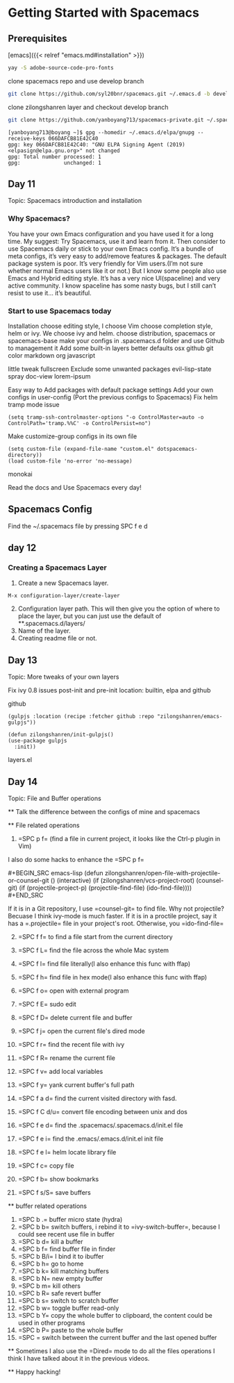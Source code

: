 # Getting Started with Spacemacs

## Prerequisites

[emacs]({{< relref "emacs.md#installation" >}})

```bash
yay -S adobe-source-code-pro-fonts
```

clone spacemacs repo and use develop branch

```bash
git clone https://github.com/syl20bnr/spacemacs.git ~/.emacs.d -b develop
```

clone zilongshanren layer and checkout develop branch

```bash
git clone https://github.com/yanboyang713/spacemacs-private.git ~/.spacemacs.d/
```

```console
[yanboyang713@boyang ~]$ gpg --homedir ~/.emacs.d/elpa/gnupg --receive-keys 066DAFCB81E42C40
gpg: key 066DAFCB81E42C40: "GNU ELPA Signing Agent (2019) <elpasign@elpa.gnu.org>" not changed
gpg: Total number processed: 1
gpg:              unchanged: 1
```


## Day 11
Topic: Spacemacs introduction and installation

### Why Spacemacs?
You have your own Emacs configuration and you have used it for a long time. My suggest: Try Spacemacs, use it and learn from it. Then consider to use Spacemacs daily or stick to your own Emacs config.
It’s a bundle of meta configs, it’s very easy to add/remove features & packages. The default package system is poor.
It’s very friendly for Vim users.(I’m not sure whether normal Emacs users like it or not.) But I know some people also use Emacs and Hybrid editing style.
It’s has a very nice UI(spaceline) and very active community. I know spaceline has some nasty bugs, but I still can’t resist to use it… it’s beautiful.
### Start to use Spacemacs today
Installation
choose editing style, I choose Vim
choose completion style, helm or ivy. We choose ivy and helm.
choose distribution, spacemacs or spacemacs-base
make your configs in .spacemacs.d folder and use Github to management it
Add some built-in layers
better defaults osx github git color markdown org javascript

little tweak
fullscreen
Exclude some unwanted packages
evil-lisp-state spray doc-view lorem-ipsum

Easy way to Add packages with default package settings
Add your own configs in user-config (Port the previous configs to Spacemacs)
Fix helm tramp mode issue
```emacs-lisp
(setq tramp-ssh-controlmaster-options "-o ControlMaster=auto -o ControlPath='tramp.%%C' -o ControlPersist=no")
```
Make customize-group configs in its own file
```emacs-lisp
(setq custom-file (expand-file-name "custom.el" dotspacemacs-directory))
(load custom-file 'no-error 'no-message)
```

monokai

Read the docs and Use Spacemacs every day!
## Spacemacs Config
Find the ~/.spacemacs file by pressing SPC f e d

## day 12 
### Creating a Spacemacs Layer
1. Create a new Spacemacs layer.
```bash
M-x configuration-layer/create-layer
```
2. Configuration layer path.
This will then give you the option of where to place the layer, but you can just use the default of **.spacemacs.d/layers/
3. Name of the layer.
4. Creating readme file or not.

## Day 13
Topic: More tweaks of your own layers

Fix ivy 0.8 issues
post-init and pre-init
location: builtin, elpa and github

github

```emacs-lisp
(gulpjs :location (recipe :fetcher github :repo "zilongshanren/emacs-gulpjs"))

(defun zilongshanren/init-gulpjs()
(use-package gulpjs
  :init))

```
layers.el

## Day 14
Topic: File and Buffer operations

** Talk the difference between the configs of mine and spacemacs

** File related operations
1. =SPC p f= (find a file in current project, it looks like the Ctrl-p plugin in Vim)

I also do some hacks to enhance the =SPC p f=

#+BEGIN_SRC emacs-lisp
(defun zilongshanren/open-file-with-projectile-or-counsel-git ()
  (interactive)
  (if (zilongshanren/vcs-project-root)
      (counsel-git)
    (if (projectile-project-p)
        (projectile-find-file)
      (ido-find-file))))
#+END_SRC

If it is in a Git repository, I use =counsel-git= to find file. Why not projectile? Becuase I think ivy-mode is much faster.
If it is in a proctile project, say it has a =.projectile= file in your project's root.
Otherwise, you =ido-find-file=

2. =SPC f f= to find a file start from the current directory

3. =SPC f L= find the file across the whole Mac system

4. =SPC f l= find file literally(I also enhance this func with ffap)

5. =SPC f h= find file in hex mode(I also enhance this func with ffap)

6. =SPC f o= open with external program

7. =SPC f E= sudo edit

8. =SPC f D= delete current file and buffer

9. =SPC f j= open the current file's dired mode

10. =SPC f r= find the recent file with ivy

11. =SPC f R= rename the current file

12. =SPC f v= add local variables

13. =SPC f y= yank current buffer's full path

14. =SPC f a d= find the current visited directory with fasd.

15. =SPC f C d/u= convert file encoding between unix and dos

16. =SPC f e d= find the .spacemacs/.spacemacs.d/init.el file

17. =SPC f e i= find the .emacs/.emacs.d/init.el init file

18. =SPC f e l= helm locate library file

19. =SPC f c= copy file

20. =SPC f b= show bookmarks

21. =SPC f s/S= save buffers

** buffer related operations
1. =SPC b .= buffer micro state (hydra)
2. =SPC b b= switch buffers, i rebind it to =ivy-switch-buffer=, because I could see recent use file in buffer
3. =SPC b d= kill a buffer
4. =SPC b f= find buffer file in finder
5. =SPC b B/i= I bind it to ibuffer
6. =SPC b h= go to home
7. =SPC b k=  kill matching buffers
8. =SPC b N= new empty buffer
9. =SPC b m= kill others
10. =SPC b R= safe revert buffer
11. =SPC b s= switch to scratch buffer
12. =SPC b w= toggle buffer read-only
13. =SPC b Y=  copy the whole buffer to clipboard, the content could be used in other programs
14. =SPC b P= paste to the whole buffer
15. =SPC  <tab>= switch between the current buffer and the last opened buffer

** Sometimes I also use the =Dired= mode to do all the files operations
I think I have talked about it in the previous videos.

** Happy hacking!

